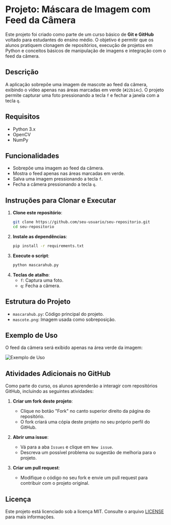 
# Projeto: Máscara de Imagem com Feed da Câmera

Este projeto foi criado como parte de um curso básico de **Git e GitHub** voltado para estudantes do ensino médio. O objetivo é permitir que os alunos pratiquem clonagem de repositórios, execução de projetos em Python e conceitos básicos de manipulação de imagens e integração com o feed da câmera.

## Descrição
A aplicação sobrepõe uma imagem de mascote ao feed da câmera, exibindo o vídeo apenas nas áreas marcadas em verde (`#22b14c`). O projeto permite capturar uma foto pressionando a tecla `f` e fechar a janela com a tecla `q`.

## Requisitos
- Python 3.x
- OpenCV
- NumPy

## Funcionalidades
- Sobrepõe uma imagem ao feed da câmera.
- Mostra o feed apenas nas áreas marcadas em verde.
- Salva uma imagem pressionando a tecla `f`.
- Fecha a câmera pressionando a tecla `q`.

## Instruções para Clonar e Executar
1. **Clone este repositório**:
   ```bash
   git clone https://github.com/seu-usuario/seu-repositorio.git
   cd seu-repositorio
   ```
2. **Instale as dependências**:
   ```bash
   pip install -r requirements.txt
   ```
3. **Execute o script**:
   ```bash
   python mascarahub.py
   ```
4. **Teclas de atalho**:
   - `f`: Captura uma foto.
   - `q`: Fecha a câmera.

## Estrutura do Projeto
- `mascarahub.py`: Código principal do projeto.
- `mascote.png`: Imagem usada como sobreposição.

## Exemplo de Uso
O feed da câmera será exibido apenas na área verde da imagem:

![Exemplo de Uso](https://via.placeholder.com/600x300) <!-- Substitua por um exemplo real -->

## Atividades Adicionais no GitHub
Como parte do curso, os alunos aprenderão a interagir com repositórios GitHub, incluindo as seguintes atividades:

1. **Criar um fork deste projeto**:
   - Clique no botão "Fork" no canto superior direito da página do repositório.
   - O fork criará uma cópia deste projeto no seu próprio perfil do GitHub.

2. **Abrir uma issue**:
   - Vá para a aba `Issues` e clique em `New issue`.
   - Descreva um possível problema ou sugestão de melhoria para o projeto.

3. **Criar um pull request**:
   - Modifique o código no seu fork e envie um pull request para contribuir com o projeto original.

## Licença
Este projeto está licenciado sob a licença MIT. Consulte o arquivo [LICENSE](LICENSE) para mais informações.
